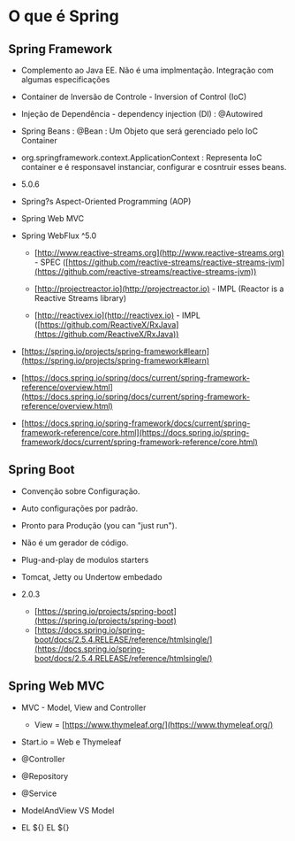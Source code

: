 # O que é Spring

## Spring Framework

-  Complemento ao Java EE. Não é uma implmentação. Integração com algumas especificações
    
-  Container de Inversão de Controle - Inversion of Control (IoC)
    
-  Injeção de Dependência - dependency injection (DI) : @Autowired
    
-  Spring Beans : @Bean : Um Objeto que será gerenciado pelo IoC Container
    
-  org.springframework.context.ApplicationContext : Representa IoC container e é responsavel instanciar, configurar e cosntruir esses beans.
    
-  5.0.6
    
-  Spring?s Aspect-Oriented Programming (AOP)
    
-  Spring Web MVC
    
-  Spring WebFlux ^5.0
    
    -   [http://www.reactive-streams.org](http://www.reactive-streams.org) - SPEC ([https://github.com/reactive-streams/reactive-streams-jvm](https://github.com/reactive-streams/reactive-streams-jvm))
    
    -   [http://projectreactor.io](http://projectreactor.io) - IMPL (Reactor is a Reactive Streams library)
    -   [http://reactivex.io](http://reactivex.io) - IMPL ([https://github.com/ReactiveX/RxJava](https://github.com/ReactiveX/RxJava))
-   [https://spring.io/projects/spring-framework#learn](https://spring.io/projects/spring-framework#learn)
    
-   [https://docs.spring.io/spring/docs/current/spring-framework-reference/overview.html](https://docs.spring.io/spring/docs/current/spring-framework-reference/overview.html)
    
-   [https://docs.spring.io/spring-framework/docs/current/spring-framework-reference/core.html](https://docs.spring.io/spring-framework/docs/current/spring-framework-reference/core.html)
    

## Spring Boot

-   Convenção sobre Configuração.
    
-   Auto configurações por padrão.
    
-   Pronto para Produção (you can "just run").
    
-   Não é um gerador de código.
    
-   Plug-and-play de modulos starters
    
-   Tomcat, Jetty ou Undertow embedado 
   
-   2.0.3
    
    -   [https://spring.io/projects/spring-boot](https://spring.io/projects/spring-boot)
    -   [https://docs.spring.io/spring-boot/docs/2.5.4.RELEASE/reference/htmlsingle/](https://docs.spring.io/spring-boot/docs/2.5.4.RELEASE/reference/htmlsingle/)

## Spring Web MVC

-   MVC - Model, View and Controller
    
    -   View = [https://www.thymeleaf.org/](https://www.thymeleaf.org/)
-   Start.io = Web e Thymeleaf
    
-   @Controller
    
-   @Repository
    
-   @Service
    
-   ModelAndView VS Model
    
-   EL ${}
    EL ${}
